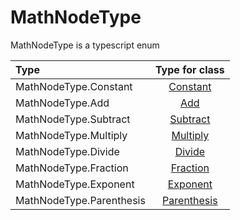 
# MathNodeType

MathNodeType is a typescript enum

| Type                     |        Type for class        |
|:-------------------------|:----------------------------:|
| MathNodeType.Constant    |    [Constant](./constant)    |
| MathNodeType.Add         |         [Add](./add)         |
| MathNodeType.Subtract    |    [Subtract](./subtract)    |
| MathNodeType.Multiply    |    [Multiply](./multiply)    |
| MathNodeType.Divide      |      [Divide](./divide)      |
| MathNodeType.Fraction    |    [Fraction](./fraction)    |
| MathNodeType.Exponent    |    [Exponent](./exponent)    |
| MathNodeType.Parenthesis | [Parenthesis](./parenthesis) |
